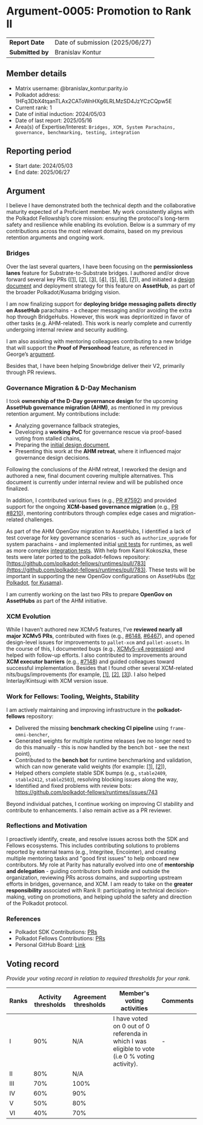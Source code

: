 # Argument-0005: Promotion to Rank II

|                 |                                 |
| --------------- |---------------------------------|
| **Report Date** | Date of submission (2025/06/27) |
| **Submitted by**| Branislav Kontur                |


## Member details

- Matrix username: @branislav_kontur:parity.io
- Polkadot address: 1HFq3DbX4tqanTLAx2CAToWnHXg6LRLMzSD4JzYCzCQpw5E
- Current rank: 1
- Date of initial induction: 2024/05/03
- Date of last report: 2025/05/16
- Area(s) of Expertise/Interest: `Bridges, XCM, System Parachains, governance, benchmarking, testing, integration`


## Reporting period

- Start date: 2024/05/03
- End date: 2025/06/27

## Argument

I believe I have demonstrated both the technical depth and the collaborative maturity expected of a Proficient member. My work consistently aligns with the Polkadot Fellowship’s core mission: ensuring the protocol's long-term safety and resilience while enabling its evolution. Below is a summary of my contributions across the most relevant domains, based on my previous retention arguments and ongoing work.

### Bridges

Over the last several quarters, I have been focusing on the **permissionless lanes** feature for Substrate-to-Substrate bridges. I authored and/or drove forward several key PRs ([\[1\]](https://github.com/paritytech/polkadot-sdk/pull/4949), [\[2\]](https://github.com/paritytech/polkadot-sdk/pull/5649), [\[3\]](https://github.com/paritytech/polkadot-sdk/pull/6231), [\[4\]](https://github.com/paritytech/polkadot-sdk/pull/6675), [\[5\]](https://github.com/paritytech/polkadot-sdk/pull/8324), [\[6\]](https://github.com/paritytech/polkadot-sdk/pull/8326), [\[7\]](https://github.com/paritytech/polkadot-sdk/pull/8368)), and initiated a [design document](https://hackmd.io/@bkontur/HyyuHlzAA) and deployment strategy for this feature on **AssetHub**, as part of the broader Polkadot/Kusama bridging vision.

I am now finalizing support for **deploying bridge messaging pallets directly on AssetHub** parachains - a cheaper messaging and/or avoiding the extra hop through BridgeHubs. However, this work was deprioritized in favor of other tasks (e.g. AHM-related). This work is nearly complete and currently undergoing internal review and security auditing.

I am also assisting with mentoring colleagues contributing to a new bridge that will support the **Proof of Personhood** feature, as referenced in George’s [argument](https://collectives.subsquare.io/fellowship/referenda/335).

Besides that, I have been helping Snowbridge deliver their V2, primarily through PR reviews.

### Governance Migration & D-Day Mechanism

I took **ownership of the D-Day governance design** for the upcoming **AssetHub governance migration (AHM)**, as mentioned in my previous retention argument. My contributions include:
- Analyzing governance fallback strategies,
- Developing a **working PoC** for governance rescue via proof-based voting from stalled chains,
- Preparing the [initial design document](https://hackmd.io/@bkontur/SJ07ySIlgx),
- Presenting this work at the **AHM retreat**, where it influenced major governance design decisions.

Following the conclusions of the AHM retreat, I reworked the design and authored a new, final document covering multiple alternatives. This document is currently under internal review and will be published once finalized.

In addition, I contributed various fixes (e.g., [PR #7592](https://github.com/paritytech/polkadot-sdk/pull/7592)) and provided support for the ongoing **XCM-based governance migration** (e.g., [PR #8210](https://github.com/paritytech/polkadot-sdk/pull/8210)), mentoring contributors through complex edge cases and migration-related challenges.

As part of the AHM OpenGov migration to AssetHubs, I identified a lack of test coverage for key governance scenarios - such as `authorize_upgrade` for system parachains - and implemented initial [unit tests](https://github.com/paritytech/polkadot-sdk/pull/7656) for runtimes, as well as more complex [integration tests](https://github.com/polkadot-fellows/runtimes/pull/626). With help from Karol Kokoszka, these tests were later ported to the polkadot-fellows repository: [https://github.com/polkadot-fellows/runtimes/pull/783](https://github.com/polkadot-fellows/runtimes/pull/783). These tests will be important in supporting the new OpenGov configurations on AssetHubs ([for Polkadot](https://github.com/polkadot-fellows/runtimes/pull/626), [for Kusama](https://github.com/polkadot-fellows/runtimes/pull/776)).

I am currently working on the last two PRs to prepare **OpenGov on AssetHubs** as part of the AHM initiative.


### XCM Evolution

While I haven’t authored new XCMv5 features, I’ve **reviewed nearly all major XCMv5 PRs**, contributed with fixes (e.g., [#6148](https://github.com/paritytech/polkadot-sdk/pull/6148), [#6467](https://github.com/paritytech/polkadot-sdk/pull/6467)), and opened design-level issues for improvements to `pallet-xcm` and `pallet-assets`.
In the course of this, I documented bugs (e.g., [XCMv5-v4 regression](https://github.com/paritytech/polkadot-sdk/issues/6585)) and helped with follow-up efforts. I also contributed to improvements around **XCM executor barriers** (e.g., [#7148](https://github.com/paritytech/polkadot-sdk/issues/7148)) and guided colleagues toward successful implementation.
Besides that I found other several XCM-related nits/bugs/improvements (for example, [[1]](https://github.com/paritytech/polkadot-sdk/issues/8185), [[2]](https://github.com/paritytech/polkadot-sdk/issues/8499), [[3]](https://github.com/paritytech/polkadot-sdk/issues/8583)).
I also helped Interlay/Kintsugi with XCM version issue.

### Work for Fellows: Tooling, Weights, Stability

I am actively maintaining and improving infrastructure in the **polkadot-fellows** repository:
- Delivered the missing **benchmark checking CI pipeline** using `frame-omni-bencher`,
- Generated weights for multiple runtime releases (we no longer need to do this manually - this is now handled by the bench bot - see the next point),
- Contributed to the **bench bot** for runtime benchmarking and validation, which can now generate valid weights (for example: [\[1\]](https://github.com/polkadot-fellows/runtimes/issues/770#issuecomment-2996621457), [\[2\]](https://github.com/polkadot-fellows/runtimes/issues/726)),
- Helped others complete stable SDK bumps (e.g., `stable2409`, `stable2412`, `stable2503`), resolving blocking issues along the way,
- Identified and fixed problems with review bots: https://github.com/polkadot-fellows/runtimes/issues/743

Beyond individual patches, I continue working on improving CI stability and contribute to enhancements. I also remain active as a PR reviewer.

### Reflections and Motivation

I proactively identify, create, and resolve issues across both the SDK and Fellows ecosystems. This includes contributing solutions to problems reported by external teams (e.g., Integritee, Encointer), and creating multiple mentoring tasks and "good first issues" to help onboard new contributors. My role at Parity has naturally evolved into one of **mentorship and delegation** - guiding contributors both inside and outside the organization, reviewing PRs across domains, and supporting upstream efforts in bridges, governance, and XCM.
I am ready to take on the **greater responsibility** associated with Rank II: participating in technical decision-making, voting on promotions, and helping uphold the safety and direction of the Polkadot protocol.

###  References

* Polkadot SDK Contributions: [PRs](https://github.com/paritytech/polkadot-sdk/pulls?q=is%3Apr+author%3Abkontur+)
* Polkadot Fellows Contributions: [PRs](https://github.com/polkadot-fellows/runtimes/pulls?q=is%3Apr+author%3Abkontur+)
* Personal GitHub Board: [Link](https://github.com/orgs/paritytech/projects/188/views/1)

## Voting record
*Provide your voting record in relation to required thresholds for your rank.*

|  Ranks | Activity thresholds | Agreement thresholds | Member's voting activities | Comments |
|---|---|---|---|---|
|I  |90%   |N/A   | I have voted on 0 out of 0 referenda in which I was eligible to vote (i.e 0 % voting activity).  | - |
|II |80%   |N/A   |   |  |
|III|70%   |100%  |   |  |
|IV |60%   |90%   |   |  |
|V  |50%   |80%   |   |  |
|VI |40%   |70%   |   |  |

